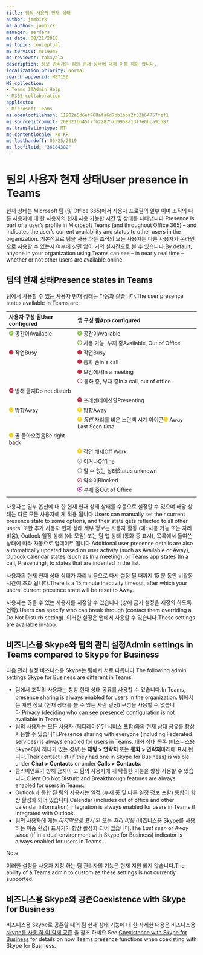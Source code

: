 ```yaml
---
title: 팀의 사용자 현재 상태
author: jambirk
ms.author: jambirk
manager: serdars
ms.date: 08/21/2018
ms.topic: conceptual
ms.service: msteams
ms.reviewer: rakayala
description: 정보 관리자는 팀의 현재 상태에 대해 이해 해야 합니다.
localization_priority: Normal
search.appverid: MET150
MS.collection:
- Teams_ITAdmin_Help
- M365-collaboration
appliesto:
- Microsoft Teams
ms.openlocfilehash: 11902a5d6ef768afa6d7bb1bba2f33b64757fef1
ms.sourcegitcommit: 208321bb45f7fb228757b9958a13f7e0bca91687
ms.translationtype: MT
ms.contentlocale: ko-KR
ms.lasthandoff: 06/25/2019
ms.locfileid: "36184382"
---
```

# <a name="user-presence-in-teams"></a><span data-ttu-id="81ab6-103">팀의 사용자 현재 상태</span><span class="sxs-lookup"><span data-stu-id="81ab6-103">User presence in Teams</span></span>

<span data-ttu-id="81ab6-104">현재 상태는 Microsoft 팀 (및 Office 365)에서 사용자 프로필의 일부 이며 조직의 다른 사용자에 대 한 사용자의 현재 사용 가능한 시간 및 상태를 나타냅니다.</span><span class="sxs-lookup"><span data-stu-id="81ab6-104">Presence is part of a user’s profile in Microsoft Teams (and throughout Office 365) – and indicates the user’s current availability and status to other users in the organization.</span></span> <span data-ttu-id="81ab6-105">기본적으로 팀을 사용 하는 조직의 모든 사용자는 다른 사용자가 온라인으로 사용할 수 있는지 여부에 상관 없이 거의 실시간으로 볼 수 있습니다.</span><span class="sxs-lookup"><span data-stu-id="81ab6-105">By default, anyone in your organization using Teams can see – in nearly real time – whether or not other users are available online.</span></span>

## <a name="presence-states-in-teams"></a><span data-ttu-id="81ab6-106">팀의 현재 상태</span><span class="sxs-lookup"><span data-stu-id="81ab6-106">Presence states in Teams</span></span>

<span data-ttu-id="81ab6-107">팀에서 사용할 수 있는 사용자 현재 상태는 다음과 같습니다.</span><span class="sxs-lookup"><span data-stu-id="81ab6-107">The user presence states available in Teams are:</span></span>

|<span data-ttu-id="81ab6-108">사용자 구성 됨</span><span class="sxs-lookup"><span data-stu-id="81ab6-108">User configured</span></span>|<span data-ttu-id="81ab6-109">앱 구성 됨</span><span class="sxs-lookup"><span data-stu-id="81ab6-109">App configured</span></span>|
|:--- |:---|
| ![현재 상태를 나타내는 진한 녹색 chek 표시](media/Presence_Available.png) <span data-ttu-id="81ab6-111">공간이</span><span class="sxs-lookup"><span data-stu-id="81ab6-111">Available</span></span>|![현재 상태를 나타내는 진한 녹색 chek 표시](media/Presence_Available.png) <span data-ttu-id="81ab6-113">공간이</span><span class="sxs-lookup"><span data-stu-id="81ab6-113">Available</span></span>|
|| ![녹색 chek 표시, 사용 가능한 oof 표시](media/Presence_Available_OOF.png) <span data-ttu-id="81ab6-115">사용 가능, 부재 중</span><span class="sxs-lookup"><span data-stu-id="81ab6-115">Available, Out of Office</span></span> |
|  ![약속 있음을 표시 하는 빨간색 실선 원](media/Presence_Busy.png) <span data-ttu-id="81ab6-117">작업</span><span class="sxs-lookup"><span data-stu-id="81ab6-117">Busy</span></span> |  ![약속 있음을 표시 하는 빨간색 실선 원](media/Presence_Busy.png) <span data-ttu-id="81ab6-119">작업</span><span class="sxs-lookup"><span data-stu-id="81ab6-119">Busy</span></span>  |
|| ![통화 중임을 나타내는 빨간색 원 실선](media/Presence_Busy.png) <span data-ttu-id="81ab6-121">통화 중</span><span class="sxs-lookup"><span data-stu-id="81ab6-121">In a call</span></span>|
|| ![모임의 약속 있음을 나타내는 빨간색 원 실선](media/Presence_Busy.png) <span data-ttu-id="81ab6-123">모임에서</span><span class="sxs-lookup"><span data-stu-id="81ab6-123">In a meeting</span></span> |
|| ![부재 중 통화를 나타내는 빨간색 원 열기](media/Presence_Busy_OOF.png) <span data-ttu-id="81ab6-125">통화 중, 부재 중</span><span class="sxs-lookup"><span data-stu-id="81ab6-125">In a call, out of office</span></span>|
|  ![흰색 선이 있는 빨간색 원 (방해 금지 표시)](media/Presence_DND.png) <span data-ttu-id="81ab6-127">방해 금지</span><span class="sxs-lookup"><span data-stu-id="81ab6-127">Do not disturb</span></span> ||
|| ![흰색 선이 있는 빨간색 원 (프레젠테이션 표시)](media/Presence_DND.png) <span data-ttu-id="81ab6-129">프레젠테이션할</span><span class="sxs-lookup"><span data-stu-id="81ab6-129">Presenting</span></span>|
| ![자리를 표시 하지 않는 노란색 시계 아이콘](media/Presence_Away.png) <span data-ttu-id="81ab6-131">방향</span><span class="sxs-lookup"><span data-stu-id="81ab6-131">Away</span></span>| ![자리를 표시 하지 않는 노란색 시계 아이콘](media/Presence_Away.png) <span data-ttu-id="81ab6-133">방향</span><span class="sxs-lookup"><span data-stu-id="81ab6-133">Away</span></span>|
|| <span data-ttu-id="81ab6-134">![마지막으로 표시 되는](media/Presence_Away.png) *동안* 자리를 비운 노란색 시계 아이콘</span><span class="sxs-lookup"><span data-stu-id="81ab6-134">![Yellow clock icon, indicating away](media/Presence_Away.png) Away Last Seen *time*</span></span>|
|![자리 비움을 나타내는 노란색 시계 아이콘을 오른쪽으로 뒤로](media/Presence_Away.png) <span data-ttu-id="81ab6-136">곧 돌아오겠음</span><span class="sxs-lookup"><span data-stu-id="81ab6-136">Be right back</span></span>| |
|| ![자리 비움으로 표시 되는 노란색 시계 아이콘](media/Presence_Away.png)  <span data-ttu-id="81ab6-138">작업 해제</span><span class="sxs-lookup"><span data-stu-id="81ab6-138">Off Work</span></span>|
|| ![X가 있는 회색 원, 오프 라인 상태임](media/Presence_Offline.png) <span data-ttu-id="81ab6-140">이거나</span><span class="sxs-lookup"><span data-stu-id="81ab6-140">Offline</span></span> |
|| ![알 수 없는 상태를 나타내는 회색 원 열기](media/Presence_Unknown.png) <span data-ttu-id="81ab6-142">알 수 없는 상태</span><span class="sxs-lookup"><span data-stu-id="81ab6-142">Status unknown</span></span>|
||![대각선이 있는 빨간 원 (차단 됨 표시)을 엽니다.](media/Presence_Blocked.png) <span data-ttu-id="81ab6-144">약속이</span><span class="sxs-lookup"><span data-stu-id="81ab6-144">Blocked</span></span> |
|| ![화살표를 사용 하 여 부재 중 표시 되는 자주색 원](media/Presence_OOF.png) <span data-ttu-id="81ab6-146">부재 중</span><span class="sxs-lookup"><span data-stu-id="81ab6-146">Out of Office</span></span>|
|||
 
<span data-ttu-id="81ab6-147">사용자는 일부 옵션에 대 한 현재 현재 상태 상태를 수동으로 설정할 수 있으며 해당 상태는 다른 모든 사용자에 게 적용 됩니다.</span><span class="sxs-lookup"><span data-stu-id="81ab6-147">Users can manually set their current presence state to some options, and their state gets reflected to all other users.</span></span> <span data-ttu-id="81ab6-148">또한 추가 사용자 현재 상태 세부 정보는 사용자 활동 (예: 사용 가능 또는 자리 비움), Outlook 일정 상태 (예: 모임) 또는 팀 앱 상태 (통화 중 표시), 목록에서 들여쓴 상태에 따라 자동으로 업데이트 됩니다.</span><span class="sxs-lookup"><span data-stu-id="81ab6-148">Additional user presence details are also automatically updated based on user activity (such as Available or Away), Outlook calendar states (such as In a meeting), or Teams app states (In a call, Presenting), to states that are indented in the list.</span></span>

<span data-ttu-id="81ab6-149">사용자의 현재 현재 상태 상태가 자리 비움으로 다시 설정 될 때까지 15 분 동안 비활동 시간이 초과 됩니다.</span><span class="sxs-lookup"><span data-stu-id="81ab6-149">There is a 15 minute inactivity timeout, after which your users' current presence state will be reset to Away.</span></span>

<span data-ttu-id="81ab6-150">사용자는 끊을 수 있는 사용자를 지정할 수 있습니다 (방해 금지 설정을 재정의 하도록 연락).</span><span class="sxs-lookup"><span data-stu-id="81ab6-150">Users can specify who can break through (contact them overriding a Do Not Disturb setting).</span></span> <span data-ttu-id="81ab6-151">이러한 설정은 앱에서 사용할 수 있습니다.</span><span class="sxs-lookup"><span data-stu-id="81ab6-151">These settings are available in-app.</span></span>

## <a name="admin-settings-in-teams-compared-to-skype-for-business"></a><span data-ttu-id="81ab6-152">비즈니스용 Skype와 팀의 관리 설정</span><span class="sxs-lookup"><span data-stu-id="81ab6-152">Admin settings in Teams compared to Skype for Business</span></span>

<span data-ttu-id="81ab6-153">다음 관리 설정 비즈니스용 Skype는 팀에서 서로 다릅니다.</span><span class="sxs-lookup"><span data-stu-id="81ab6-153">The following admin settings Skype for Business are different in Teams:</span></span>

- <span data-ttu-id="81ab6-154">팀에서 조직의 사용자는 항상 현재 상태 공유를 사용할 수 있습니다.</span><span class="sxs-lookup"><span data-stu-id="81ab6-154">In Teams, presence sharing is always enabled for users in the organization.</span></span> <span data-ttu-id="81ab6-155">팀에서는 개인 정보 (현재 상태를 볼 수 있는 사람 결정) 구성을 사용할 수 없습니다.</span><span class="sxs-lookup"><span data-stu-id="81ab6-155">Privacy (deciding who can see presence) configuration is not available in Teams.</span></span>
- <span data-ttu-id="81ab6-156">팀의 사용자는 모든 사용자 (페더레이션된 서비스 포함)와의 현재 상태 공유를 항상 사용할 수 있습니다.</span><span class="sxs-lookup"><span data-stu-id="81ab6-156">Presence sharing with everyone (including Federated services) is always enabled for users in Teams.</span></span> <span data-ttu-id="81ab6-157">대화 상대 목록 (비즈니스용 Skype에서 하나가 있는 경우)은 **채팅 > 연락처** 또는 **통화 > 연락처**아래에 표시 됩니다.</span><span class="sxs-lookup"><span data-stu-id="81ab6-157">Their contact list (if they had one in Skype for Business) is visible under **Chat > Contacts** or under **Calls > Contacts**.</span></span>
- <span data-ttu-id="81ab6-158">클라이언트가 방해 금지이 고 팀의 사용자에 게 탁월한 기능을 항상 사용할 수 있습니다.</span><span class="sxs-lookup"><span data-stu-id="81ab6-158">Client Do Not Disturb and Breakthrough features are always enabled for users in Teams.</span></span>
- <span data-ttu-id="81ab6-159">Outlook과 통합 된 팀의 사용자는 일정 (부재 중 및 다른 일정 정보 포함) 통합이 항상 활성화 되어 있습니다.</span><span class="sxs-lookup"><span data-stu-id="81ab6-159">Calendar (includes out of office and other calendar information) integration  is always enabled for users in Teams if integrated with Outlook.</span></span>
- <span data-ttu-id="81ab6-160">팀의 사용자에 게는 *마지막으로 표시* 된 또는 *자리 비움* (비즈니스용 Skype를 사용 하는 이중 환경) 표시기가 항상 활성화 되어 있습니다.</span><span class="sxs-lookup"><span data-stu-id="81ab6-160">The *Last seen* or *Away since* (if in a dual environment with Skype for Business) indicator is always enabled for users in Teams.</span></span>

> [!NOTE]
> <span data-ttu-id="81ab6-161">이러한 설정을 사용자 지정 하는 팀 관리자의 기능은 현재 지원 되지 않습니다.</span><span class="sxs-lookup"><span data-stu-id="81ab6-161">The ability of a Teams admin to customize these settings is not currently supported.</span></span>

## <a name="coexistence-with-skype-for-business"></a><span data-ttu-id="81ab6-162">비즈니스용 Skype와 공존</span><span class="sxs-lookup"><span data-stu-id="81ab6-162">Coexistence with Skype for Business</span></span>

<span data-ttu-id="81ab6-163">비즈니스용 Skype로 공존할 때의 팀 현재 상태 기능에 대 한 자세한 내용은 비즈니스용 [skype를 사용 하 여 함께 공존](coexistence-chat-calls-presence.md) 을 참조 하세요.</span><span class="sxs-lookup"><span data-stu-id="81ab6-163">See [Coexistence with Skype for Business](coexistence-chat-calls-presence.md) for details on how Teams presence functions when coexisting with Skype for Business.</span></span> 
